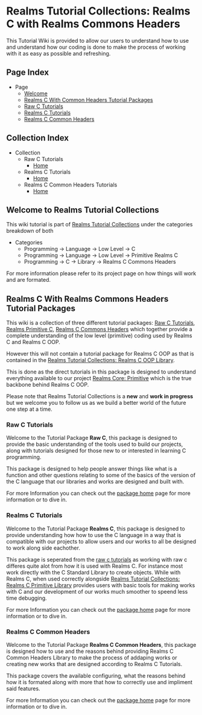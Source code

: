 [Project TutCollects]:https://github.com/Ancient-Majik-Tech/Learn.Tutorial.Collections/blob/main/README.md
[Project RealmsCOOP]:https://github.com/Ancient-Majik-Tech/Learn.Tutorial.C.Lib.RealmsOOP/blob/main/README.md
[Project RealmsCPrim]:https://github.com/Ancient-Majik-Tech/Learn.Tutorial.C.Lib.RealmsPrimitive/blob/main/README.md

[Page]:https://github.com/Ancient-Majik-Tech/Learn.Tutorial.C.Lib.Commons/blob/main/README.md
[Page RawCHome]:https://github.com/Ancient-Majik-Tech/Learn.Tutorial.C.Lib.Commons/blob/main/C/RawCHome.md
[Page RealmsCHome]:https://github.com/Ancient-Majik-Tech/Learn.Tutorial.C.Lib.Commons/blob/main/Realms%20C/RealmsCHome.md
[Page RealmsCCommons]:https://github.com/Ancient-Majik-Tech/Learn.Tutorial.C.Lib.Commons/blob/main/Project/RealmsCCommonsHome.md

[Sec Welcome]:https://github.com/Ancient-Majik-Tech/Learn.Tutorial.C.Lib.Commons/blob/main/README.md#welcome-to-realms-tutorial-collections
[Sec TutPackages]:https://github.com/Ancient-Majik-Tech/Learn.Tutorial.C.Lib.Commons/blob/main/README.md#realms-c-with-realms-commons-headers-tutorial-packages
[Sec CTuts]:https://github.com/Ancient-Majik-Tech/Learn.Tutorial.C.Lib.Commons/blob/main/README.md#raw-c-tutorials
[Sec PrimRealmsC]:https://github.com/Ancient-Majik-Tech/Learn.Tutorial.C.Lib.Commons/blob/main/README.md#realms-c-tutorials
[Sec RealmsCommonHeaders]:https://github.com/Ancient-Majik-Tech/Learn.Tutorial.C.Lib.Commons/blob/main/README.md#realms-c-common-headers


# Realms Tutorial Collections: Realms C with Realms Commons Headers

This Tutorial Wiki is provided to allow our users to understand how to use and understand how our coding is done to make the process of working with it as easy as possible and refreshing.

## Page Index

- Page
	- [Welcome][Sec Welcome]
	- [Realms C With Common Headers Tutorial Packages][Sec TutPackages]
	- [Raw C Tutorials][Sec CTuts]
	- [Realms C Tutorials][Sec PrimRealmsC]
	- [Realms C Common Headers][Sec RealmsCommonHeaders]

## Collection Index

- Collection
	- Raw C Tutorials
		- [Home][Page RawCHome]
	- Realms C Tutorials
		- [Home][Page RealmsCHome]
	- Realms C Common Headers Tutorials
		- [Home][Page RealmsCCommons]

## Welcome to Realms Tutorial Collections

This wiki tutorial is part of [Realms Tutorial Collections][Project TutCollects] under the categories breakdown of both

- Categories
	- Programming -> Language -> Low Level -> C
	- Programming -> Language -> Low Level -> Primitive Realms C
	- Programming -> C -> Library -> Realms C Commons Headers
	
For more information please refer to its project page on how things will work and are formated.

## Realms C With Realms Commons Headers Tutorial Packages

This wiki is a collection of three different tutorial packages: [Raw C Tutorials][Sec CTuts], [Realms Primitive C][Sec PrimRealmsC], [Realms C Commons Headers][Sec RealmsCommonHeaders] which together provide a complete understanding of the low level (primitive) coding used by Realms C and Realms C OOP. 

However this will not contain a tutorial package for Realms C OOP as that is contained in the [Realms Tutorial Collections: Realms C OOP Library][Project RealmsCOOP]. 

This is done as the direct tutorials in this package is designed to understand everything available to our project [Realms Core: Primitive][Project RealmsCPrim] which is the true backbone behind Realms C OOP. 

Please note that Realms Tutorial Collections is a **new** and **work in progress** but we welcome you to follow us as we build a better world of the future one step at a time.


### Raw C Tutorials

Welcome to the Tutorial Package **Raw C**, this package is designed to provide the basic understanding of the tools used to build our projects, along with tutorials designed for those new to or interested in learning C programming.

This package is designed to help people answer things like what is a function and other questions relating to some of the basics of the version of the C language that our libraries and works are designed and built with. 

For more Information you can check out the [package home][Page RawCHome] page for more information or to dive in.

### Realms C Tutorials

Welcome to the Tutorial Package **Realms C**, this package is designed to provide understanding how how to use the C language in a way that is compatible with our projects to allow users and our works to all be designed to work along side eachother.

This package is seperated from the [raw c tutorials][Page RawCHome] as working with raw c differes quite alot from how it is used with Realms C. For instance most work directly with the C Standard Library to create objects. While with Realms C, when used correctly alongside [Realms Tutorial Collections: Realms C Primitive Library][Project RealmsCPrim] provides users with basic tools for making works with C and our development of our works much smoother to speend less time debugging.

For more Information you can check out the [package home][Page RealmsCHome] page for more information or to dive in.

### Realms C Common Headers

Welcome to the Tutorial Package **Realms C Common Headers**, this package is designed how to use and the reasons behind providing Realms C Common Headers Library to make the process of addaping works or creating new works that are designed according to Realms C Tutorials.

This package covers the available configuring, what the reasons behind how it is formated along with more that how to correctly use and impliment said features.

For more Information you can check out the [package home][Page RealmsCCommons] page for more information or to dive in.
